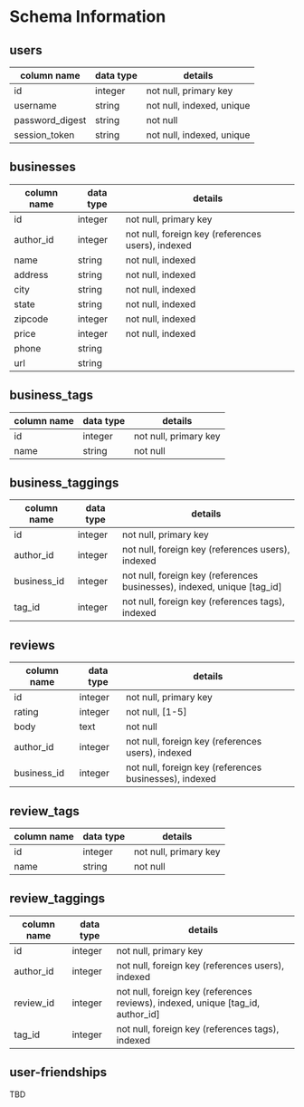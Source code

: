 # Schema Information

## users
column name     | data type | details
----------------|-----------|-----------------------
id              | integer   | not null, primary key
username        | string    | not null, indexed, unique
password_digest | string    | not null
session_token   | string    | not null, indexed, unique

## businesses
column name | data type | details
------------|-----------|-----------------------
id          | integer   | not null, primary key
author_id   | integer   | not null, foreign key (references users), indexed
name        | string    | not null, indexed
address     | string    | not null, indexed
city        | string    | not null, indexed
state       | string    | not null, indexed
zipcode     | integer   | not null, indexed
price       | integer   | not null, indexed
phone       | string    |
url         | string    |

## business_tags
column name | data type | details
------------|-----------|-----------------------
id          | integer   | not null, primary key
name        | string    | not null

## business_taggings
column name | data type | details
------------|-----------|-----------------------
id          | integer   | not null, primary key
author_id   | integer   | not null, foreign key (references users), indexed
business_id | integer   | not null, foreign key (references businesses), indexed, unique [tag_id]
tag_id      | integer   | not null, foreign key (references tags), indexed

## reviews
column name | data type | details
------------|-----------|-----------------------
id          | integer   | not null, primary key
rating      | integer   | not null, [1-5]
body        | text      | not null
author_id   | integer   | not null, foreign key (references users), indexed
business_id | integer   | not null, foreign key (references businesses), indexed

## review_tags
column name | data type | details
------------|-----------|-----------------------
id          | integer   | not null, primary key
name        | string    | not null

## review_taggings
column name | data type | details
------------|-----------|-----------------------
id          | integer   | not null, primary key
author_id   | integer   | not null, foreign key (references users), indexed
review_id   | integer   | not null, foreign key (references reviews), indexed, unique [tag_id, author_id]
tag_id      | integer   | not null, foreign key (references tags), indexed

## user-friendships
TBD

